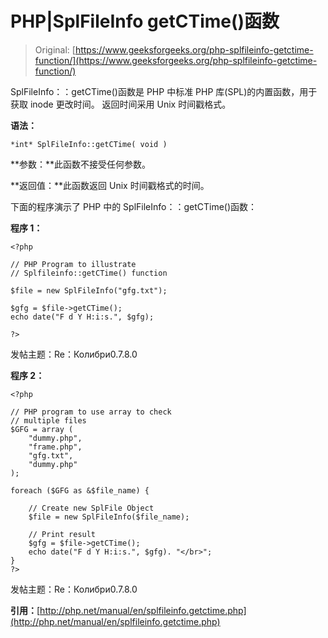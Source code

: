 # PHP|SplFileInfo getCTime()函数

> Original: [https://www.geeksforgeeks.org/php-splfileinfo-getctime-function/](https://www.geeksforgeeks.org/php-splfileinfo-getctime-function/)

SplFileInfo：：getCTime()函数是 PHP 中标准 PHP 库(SPL)的内置函数，用于获取 inode 更改时间。 返回时间采用 Unix 时间戳格式。

**语法：**

```
*int* SplFileInfo::getCTime( void )
```

**参数：**此函数不接受任何参数。

**返回值：**此函数返回 Unix 时间戳格式的时间。

下面的程序演示了 PHP 中的 SplFileInfo：：getCTime()函数：

**程序 1：**

```
<?php

// PHP Program to illustrate 
// Splfileinfo::getCTime() function

$file = new SplFileInfo("gfg.txt");

$gfg = $file->getCTime();
echo date("F d Y H:i:s.", $gfg);

?>
```

发帖主题：Re：Колибри0.7.8.0

**程序 2：**

```
<?php

// PHP program to use array to check
// multiple files
$GFG = array (
    "dummy.php",
    "frame.php",
    "gfg.txt",
    "dummy.php"
);

foreach ($GFG as &$file_name) {

    // Create new SplFile Object
    $file = new SplFileInfo($file_name);

    // Print result
    $gfg = $file->getCTime();
    echo date("F d Y H:i:s.", $gfg). "</br>"; 
}
?>
```

发帖主题：Re：Колибри0.7.8.0

**引用：**[http://php.net/manual/en/splfileinfo.getctime.php](http://php.net/manual/en/splfileinfo.getctime.php)